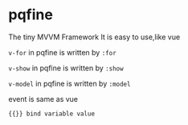 # pqfine
The tiny MVVM Framework
It is easy to use,like vue

<p><code>v-for</code> in pqfine is written by <code>:for</code></p>
<p><code>v-show</code> in pqfine is written by <code>:show</code></p>
<p><code>v-model</code> in pqfine is written by <code>:model</code></p>
<p>event is same as vue</p>
<p><code>{{}} bind variable value</code></p>
